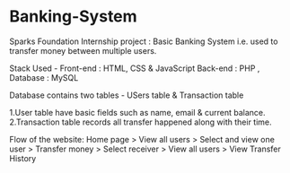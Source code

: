 # Banking-System

Sparks Foundation Internship project : Basic Banking System i.e. used to transfer money between multiple users.

Stack Used - Front-end : HTML, CSS & JavaScript  Back-end : PHP , Database : MySQL

Database contains two tables - USers table & Transaction table

1.User table have basic fields such as name, email & current balance.
2.Transaction table records all transfer happened along with their time.

Flow of the website: Home page > View all users > Select and view one user > Transfer money > Select receiver > View all users > View Transfer History

